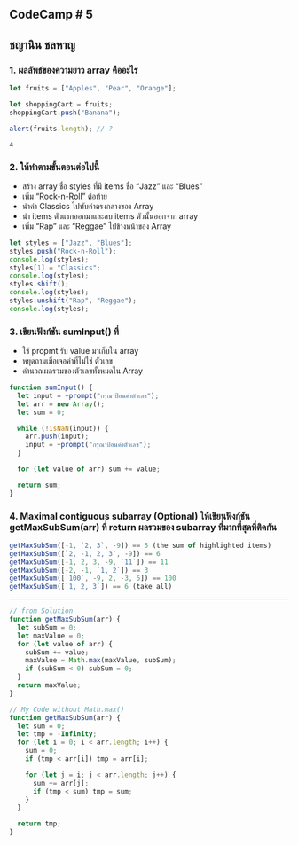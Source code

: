 ## CodeCamp # 5

## ชญานิน ชลหาญ

### 1. ผลลัพธ์ของความยาว array คืออะไร

```javascript
let fruits = ["Apples", "Pear", "Orange"];

let shoppingCart = fruits;
shoppingCart.push("Banana");

alert(fruits.length); // ?
```

`4`

### 2. ให้ทำตามขั้นตอนต่อไปนี้

- สร้าง array ชื่อ styles ที่มี items ชื่อ “Jazz” และ “Blues”
- เพิ่ม “Rock-n-Roll” ต่อท้าย
- นำค่า Classics ไปทับค่าตรงกลางของ Array
- นำ items ตัวแรกออกมาและลบ items ตัวนั้นออกจาก array
- เพิ่ม “Rap” และ “Reggae” ไปข้างหน้าของ Array

```javascript
let styles = ["Jazz", "Blues"];
styles.push("Rock-n-Roll");
console.log(styles);
styles[1] = "Classics";
console.log(styles);
styles.shift();
console.log(styles);
styles.unshift("Rap", "Reggae");
console.log(styles);
```

### 3. เขียนฟังก์ชัน sumInput() ที่

- ใช้ propmt รับ value มาเก็บใน array
- หยุดถามเมื่อเจอค่าที่ไม่ใช่ ตัวเลข
- คำนวณผลรวมของตัวเลขทั้งหมดใน Array

```javascript
function sumInput() {
  let input = +prompt("กรุณาป้อนค่าตัวเลข");
  let arr = new Array();
  let sum = 0;

  while (!isNaN(input)) {
    arr.push(input);
    input = +prompt("กรุณาป้อนค่าตัวเลข");
  }

  for (let value of arr) sum += value;

  return sum;
}
```

### 4. Maximal contiguous subarray (**Optional**) ให้เขียนฟังก์ชัน getMaxSubSum(arr) ที่ return ผลรวมของ subarray ที่มากที่สุดที่ติดกัน

```javascript
getMaxSubSum([-1, `2, 3`, -9]) == 5 (the sum of highlighted items)
getMaxSubSum([`2, -1, 2, 3`, -9]) == 6
getMaxSubSum([-1, 2, 3, -9, `11`]) == 11
getMaxSubSum([-2, -1, `1, 2`]) == 3
getMaxSubSum([`100`, -9, 2, -3, 5]) == 100
getMaxSubSum([`1, 2, 3`]) == 6 (take all)
```

---

```javascript
// from Solution
function getMaxSubSum(arr) {
  let subSum = 0;
  let maxValue = 0;
  for (let value of arr) {
    subSum += value;
    maxValue = Math.max(maxValue, subSum);
    if (subSum < 0) subSum = 0;
  }
  return maxValue;
}
```

```javascript
// My Code without Math.max()
function getMaxSubSum(arr) {
  let sum = 0;
  let tmp = -Infinity;
  for (let i = 0; i < arr.length; i++) {
    sum = 0;
    if (tmp < arr[i]) tmp = arr[i];

    for (let j = i; j < arr.length; j++) {
      sum += arr[j];
      if (tmp < sum) tmp = sum;
    }
  }

  return tmp;
}
```
